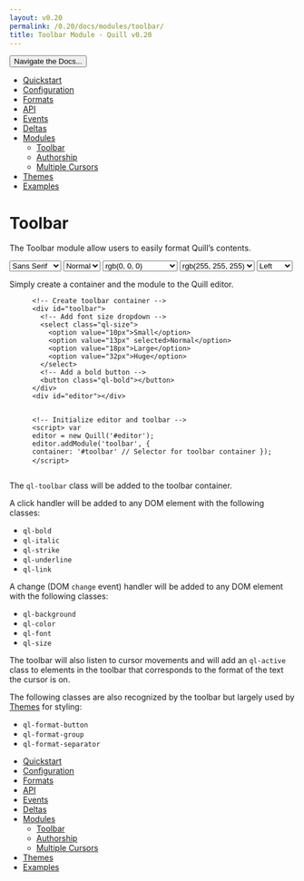 ```yaml
---
layout: v0.20
permalink: /0.20/docs/modules/toolbar/
title: Toolbar Module - Quill v0.20
---
```

<div class="container">
  <div id="sidebar-dropdown">
    <div class="btn-group">
      <button class="btn btn-default dropdown-toggle" data-toggle="dropdown"
      type="button">Navigate the Docs... <span class="caret"></span></button>
      <ul class="dropdown-menu" role="menu">
        <li>
          <a href="/0.20/docs/quickstart/">Quickstart</a>
        </li>
        <li>
          <a href="/0.20/docs/configuration/">Configuration</a>
        </li>
        <li>
          <a href="/0.20/docs/formats/">Formats</a>
        </li>
        <li>
          <a href="/0.20/docs/api/">API</a>
        </li>
        <li>
          <a href="/0.20/docs/events/">Events</a>
        </li>
        <li>
          <a href="/0.20/docs/deltas/">Deltas</a>
        </li>
        <li class="active">
          <a href="/0.20/docs/modules/">Modules</a>
          <ul>
            <li class="active">
              <a href="/0.20/docs/modules/toolbar/">Toolbar</a>
            </li>
            <li>
              <a href="/0.20/docs/modules/authorship/">Authorship</a>
            </li>
            <li>
              <a href="/0.20/docs/modules/multi-cursors/">Multiple Cursors</a>
            </li>
          </ul>
        </li>
        <li>
          <a href="/0.20/docs/themes/">Themes</a>
        </li>
        <li>
          <a href="/0.20/examples/">Examples</a>
        </li>
      </ul>
    </div>
  </div>
  <div class="row">
    <div class="col-sm-9" id="docs-container">
      <h1 id="toolbar">Toolbar</h1>
      <p>The Toolbar module allow users to easily format Quill’s contents.</p>
      <div class="quill-wrapper">
        <div class="toolbar" id="toolbar-toolbar">
          <span class="ql-format-group"><select class="ql-font" title="Font">
            <option selected value="sans-serif">
              Sans Serif
            </option>
            <option value="serif">
              Serif
            </option>
            <option value="monospace">
              Monospace
            </option>
          </select> <select class="ql-size" title="Size">
            <option value="12px">
              Small
            </option>
            <option selected value="15px">
              Normal
            </option>
            <option value="22px">
              Large
            </option>
            <option value="32px">
              Huge
            </option>
          </select></span> <span class="ql-format-group"><span class=
          "ql-format-button ql-bold" title="Bold"></span> <span class=
          "ql-format-separator"></span> <span class=
          "ql-format-button ql-italic" title="Italic"></span> <span class=
          "ql-format-separator"></span> <span class=
          "ql-format-button ql-underline" title="Underline"></span>
          <span class="ql-format-separator"></span> <span class=
          "ql-format-button ql-strike" title="Strikethrough"></span></span>
          <span class="ql-format-group"><select class="ql-color" title=
          "Text Color">
            <option label="rgb(0, 0, 0)" selected value="rgb(0, 0, 0)">
              </option>
            <option label="rgb(230, 0, 0)" value="rgb(230, 0, 0)">
              </option>
            <option label="rgb(255, 153, 0)" value="rgb(255, 153, 0)">
              </option>
            <option label="rgb(255, 255, 0)" value="rgb(255, 255, 0)">
              </option>
            <option label="rgb(0, 138, 0)" value="rgb(0, 138, 0)">
              </option>
            <option label="rgb(0, 102, 204)" value="rgb(0, 102, 204)">
              </option>
            <option label="rgb(153, 51, 255)" value="rgb(153, 51, 255)">
              </option>
            <option label="rgb(255, 255, 255)" value="rgb(255, 255, 255)">
              </option>
            <option label="rgb(250, 204, 204)" value="rgb(250, 204, 204)">
              </option>
            <option label="rgb(255, 235, 204)" value="rgb(255, 235, 204)">
              </option>
            <option label="rgb(255, 255, 204)" value="rgb(255, 255, 204)">
              </option>
            <option label="rgb(204, 232, 204)" value="rgb(204, 232, 204)">
              </option>
            <option label="rgb(204, 224, 245)" value="rgb(204, 224, 245)">
              </option>
            <option label="rgb(235, 214, 255)" value="rgb(235, 214, 255)">
              </option>
            <option label="rgb(187, 187, 187)" value="rgb(187, 187, 187)">
              </option>
            <option label="rgb(240, 102, 102)" value="rgb(240, 102, 102)">
              </option>
            <option label="rgb(255, 194, 102)" value="rgb(255, 194, 102)">
              </option>
            <option label="rgb(255, 255, 102)" value="rgb(255, 255, 102)">
              </option>
            <option label="rgb(102, 185, 102)" value="rgb(102, 185, 102)">
              </option>
            <option label="rgb(102, 163, 224)" value="rgb(102, 163, 224)">
              </option>
            <option label="rgb(194, 133, 255)" value="rgb(194, 133, 255)">
              </option>
            <option label="rgb(136, 136, 136)" value="rgb(136, 136, 136)">
              </option>
            <option label="rgb(161, 0, 0)" value="rgb(161, 0, 0)">
              </option>
            <option label="rgb(178, 107, 0)" value="rgb(178, 107, 0)">
              </option>
            <option label="rgb(178, 178, 0)" value="rgb(178, 178, 0)">
              </option>
            <option label="rgb(0, 97, 0)" value="rgb(0, 97, 0)">
              </option>
            <option label="rgb(0, 71, 178)" value="rgb(0, 71, 178)">
              </option>
            <option label="rgb(107, 36, 178)" value="rgb(107, 36, 178)">
              </option>
            <option label="rgb(68, 68, 68)" value="rgb(68, 68, 68)">
              </option>
            <option label="rgb(92, 0, 0)" value="rgb(92, 0, 0)">
              </option>
            <option label="rgb(102, 61, 0)" value="rgb(102, 61, 0)">
              </option>
            <option label="rgb(102, 102, 0)" value="rgb(102, 102, 0)">
              </option>
            <option label="rgb(0, 55, 0)" value="rgb(0, 55, 0)">
              </option>
            <option label="rgb(0, 41, 102)" value="rgb(0, 41, 102)">
              </option>
            <option label="rgb(61, 20, 102)" value="rgb(61, 20, 102)">
              </option>
          </select> <span class="ql-format-separator"></span> <select class=
          "ql-background" title="Background Color">
            <option label="rgb(0, 0, 0)" value="rgb(0, 0, 0)">
              </option>
            <option label="rgb(230, 0, 0)" value="rgb(230, 0, 0)">
              </option>
            <option label="rgb(255, 153, 0)" value="rgb(255, 153, 0)">
              </option>
            <option label="rgb(255, 255, 0)" value="rgb(255, 255, 0)">
              </option>
            <option label="rgb(0, 138, 0)" value="rgb(0, 138, 0)">
              </option>
            <option label="rgb(0, 102, 204)" value="rgb(0, 102, 204)">
              </option>
            <option label="rgb(153, 51, 255)" value="rgb(153, 51, 255)">
              </option>
            <option label="rgb(255, 255, 255)" selected value=
            "rgb(255, 255, 255)">
              </option>
            <option label="rgb(250, 204, 204)" value="rgb(250, 204, 204)">
              </option>
            <option label="rgb(255, 235, 204)" value="rgb(255, 235, 204)">
              </option>
            <option label="rgb(255, 255, 204)" value="rgb(255, 255, 204)">
              </option>
            <option label="rgb(204, 232, 204)" value="rgb(204, 232, 204)">
              </option>
            <option label="rgb(204, 224, 245)" value="rgb(204, 224, 245)">
              </option>
            <option label="rgb(235, 214, 255)" value="rgb(235, 214, 255)">
              </option>
            <option label="rgb(187, 187, 187)" value="rgb(187, 187, 187)">
              </option>
            <option label="rgb(240, 102, 102)" value="rgb(240, 102, 102)">
              </option>
            <option label="rgb(255, 194, 102)" value="rgb(255, 194, 102)">
              </option>
            <option label="rgb(255, 255, 102)" value="rgb(255, 255, 102)">
              </option>
            <option label="rgb(102, 185, 102)" value="rgb(102, 185, 102)">
              </option>
            <option label="rgb(102, 163, 224)" value="rgb(102, 163, 224)">
              </option>
            <option label="rgb(194, 133, 255)" value="rgb(194, 133, 255)">
              </option>
            <option label="rgb(136, 136, 136)" value="rgb(136, 136, 136)">
              </option>
            <option label="rgb(161, 0, 0)" value="rgb(161, 0, 0)">
              </option>
            <option label="rgb(178, 107, 0)" value="rgb(178, 107, 0)">
              </option>
            <option label="rgb(178, 178, 0)" value="rgb(178, 178, 0)">
              </option>
            <option label="rgb(0, 97, 0)" value="rgb(0, 97, 0)">
              </option>
            <option label="rgb(0, 71, 178)" value="rgb(0, 71, 178)">
              </option>
            <option label="rgb(107, 36, 178)" value="rgb(107, 36, 178)">
              </option>
            <option label="rgb(68, 68, 68)" value="rgb(68, 68, 68)">
              </option>
            <option label="rgb(92, 0, 0)" value="rgb(92, 0, 0)">
              </option>
            <option label="rgb(102, 61, 0)" value="rgb(102, 61, 0)">
              </option>
            <option label="rgb(102, 102, 0)" value="rgb(102, 102, 0)">
              </option>
            <option label="rgb(0, 55, 0)" value="rgb(0, 55, 0)">
              </option>
            <option label="rgb(0, 41, 102)" value="rgb(0, 41, 102)">
              </option>
            <option label="rgb(61, 20, 102)" value="rgb(61, 20, 102)">
              </option>
          </select></span> <span class="ql-format-group"><span class=
          "ql-format-button ql-list" title="List"></span> <span class=
          "ql-format-separator"></span> <span class=
          "ql-format-button ql-bullet" title="Bullet"></span> <span class=
          "ql-format-separator"></span> <select class="ql-align" title=
          "Text Alignment">
            <option label="Left" selected value="left">
              </option>
            <option label="Center" value="center">
              </option>
            <option label="Right" value="right">
              </option>
            <option label="Justify" value="justify">
              </option>
          </select></span>
        </div>
        <div class="editor" id="toolbar-editor"></div>
      </div>
      <p>Simply create a container and the module to the Quill editor.</p>
      <figure class="highlight">
        <pre>
<code class="language-html" data-lang="html"><span class=
"c">&lt;!-- Create toolbar container --&gt;</span>
<span class="nt">&lt;div</span> <span class="na">id=</span><span class=
"s">"toolbar"</span><span class="nt">&gt;</span>
  <span class="c">&lt;!-- Add font size dropdown --&gt;</span>
  <span class="nt">&lt;select</span> <span class="na">class=</span><span class=
"s">"ql-size"</span><span class="nt">&gt;</span>
    <span class="nt">&lt;option</span> <span class=
"na">value=</span><span class="s">"10px"</span><span class=
"nt">&gt;</span>Small<span class="nt">&lt;/option&gt;</span>
    <span class="nt">&lt;option</span> <span class=
"na">value=</span><span class="s">"13px"</span> <span class=
"na">selected</span><span class="nt">&gt;</span>Normal<span class=
"nt">&lt;/option&gt;</span>
    <span class="nt">&lt;option</span> <span class=
"na">value=</span><span class="s">"18px"</span><span class=
"nt">&gt;</span>Large<span class="nt">&lt;/option&gt;</span>
    <span class="nt">&lt;option</span> <span class=
"na">value=</span><span class="s">"32px"</span><span class=
"nt">&gt;</span>Huge<span class="nt">&lt;/option&gt;</span>
  <span class="nt">&lt;/select&gt;</span>
  <span class="c">&lt;!-- Add a bold button --&gt;</span>
  <span class="nt">&lt;button</span> <span class="na">class=</span><span class=
"s">"ql-bold"</span><span class="nt">&gt;&lt;/button&gt;</span>
<span class="nt">&lt;/div&gt;</span>
<span class="nt">&lt;div</span> <span class="na">id=</span><span class=
"s">"editor"</span><span class="nt">&gt;&lt;/div&gt;</span>

<span class="c">&lt;!-- Initialize editor and toolbar --&gt;</span>
<span class="nt">&lt;script&gt;</span>
  <span class="kd">var</span> <span class="nx">editor</span> <span class=
"o">=</span> <span class="k">new</span> <span class=
"nx">Quill</span><span class="p">(</span><span class=
"s1">'#editor'</span><span class="p">);</span>
  <span class="nx">editor</span><span class="p">.</span><span class=
"nx">addModule</span><span class="p">(</span><span class=
"s1">'toolbar'</span><span class="p">,</span> <span class="p">{</span>
    <span class="na">container</span><span class="p">:</span> <span class=
"s1">'#toolbar'</span>     <span class=
"c1">// Selector for toolbar container</span>
  <span class="p">});</span>
<span class="nt">&lt;/script&gt;</span></code>
</pre>
      </figure>
      <p>The <code class="highlighter-rouge">ql-toolbar</code> class will be
      added to the toolbar container.</p>
      <p>A click handler will be added to any DOM element with the following
      classes:</p>
      <ul>
        <li><code class="highlighter-rouge">ql-bold</code></li>
        <li><code class="highlighter-rouge">ql-italic</code></li>
        <li><code class="highlighter-rouge">ql-strike</code></li>
        <li><code class="highlighter-rouge">ql-underline</code></li>
        <li><code class="highlighter-rouge">ql-link</code></li>
      </ul>
      <p>A change (DOM <code class="highlighter-rouge">change</code> event)
      handler will be added to any DOM element with the following classes:</p>
      <ul>
        <li><code class="highlighter-rouge">ql-background</code></li>
        <li><code class="highlighter-rouge">ql-color</code></li>
        <li><code class="highlighter-rouge">ql-font</code></li>
        <li><code class="highlighter-rouge">ql-size</code></li>
      </ul>
      <p>The toolbar will also listen to cursor movements and will add an
      <code class="highlighter-rouge">ql-active</code> class to elements in the
      toolbar that corresponds to the format of the text the cursor is on.</p>
      <p>The following classes are also recognized by the toolbar but largely
      used by <a href="/0.20/docs/themes/">Themes</a> for styling:</p>
      <ul>
        <li><code class="highlighter-rouge">ql-format-button</code></li>
        <li><code class="highlighter-rouge">ql-format-group</code></li>
        <li><code class="highlighter-rouge">ql-format-separator</code></li>
      </ul>
    </div>
    <div class="col-sm-3" id="sidebar-container">
      <div class="sidebar-nav" data-offset-top="40" data-spy="affix">
        <ul class="nav">
          <li>
            <a href="/0.20/docs/quickstart/">Quickstart</a>
          </li>
          <li>
            <a href="/0.20/docs/configuration/">Configuration</a>
          </li>
          <li>
            <a href="/0.20/docs/formats/">Formats</a>
          </li>
          <li>
            <a href="/0.20/docs/api/">API</a>
          </li>
          <li>
            <a href="/0.20/docs/events/">Events</a>
          </li>
          <li>
            <a href="/0.20/docs/deltas/">Deltas</a>
          </li>
          <li class="active">
            <a href="/0.20/docs/modules/">Modules</a>
            <ul class="nav">
              <li class="active">
                <a href="/0.20/docs/modules/toolbar/">Toolbar</a>
              </li>
              <li>
                <a href="/0.20/docs/modules/authorship/">Authorship</a>
              </li>
              <li>
                <a href="/0.20/docs/modules/multi-cursors/">Multiple
                Cursors</a>
              </li>
            </ul>
          </li>
          <li>
            <a href="/0.20/docs/themes/">Themes</a>
          </li>
          <li>
            <a href="/0.20/examples/">Examples</a>
          </li>
        </ul>
      </div>
    </div>
  </div>
</div>
<script src="//cdn.quilljs.com/0.20.1/quill.js"></script>
<script src="//ajax.googleapis.com/ajax/libs/jquery/1.11.0/jquery.min.js"></script>
<script src="//netdna.bootstrapcdn.com/bootstrap/3.3.4/js/bootstrap.min.js"></script>
<script>
var editor = new Quill('#toolbar-editor', {
  modules: {
    toolbar: { container: '#toolbar-toolbar' }
  },
  theme: 'snow'
});
</script>